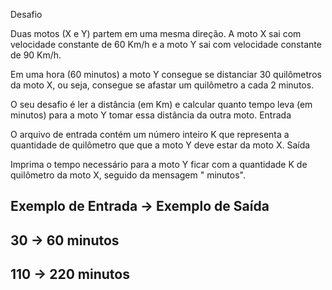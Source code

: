 
Desafio

Duas motos (X e Y) partem em uma mesma direção. A moto X sai com velocidade constante de 60 Km/h e a moto Y sai com velocidade constante de 90 Km/h.

Em uma hora (60 minutos) a moto Y consegue se distanciar 30 quilômetros da moto X, ou seja, consegue se afastar um quilômetro a cada 2 minutos.

O seu desafio é ler a distância (em Km) e calcular quanto tempo leva (em minutos) para a moto Y tomar essa distância da outra moto.
Entrada

O arquivo de entrada contém um número inteiro K que representa a quantidade de quilômetro que que a moto Y deve estar da moto X.
Saída

Imprima o tempo necessário para a moto Y ficar com a quantidade K de quilômetro da moto X, seguido da mensagem " minutos".
 
Exemplo de Entrada ->	Exemplo de Saída
--

30 -> 60 minutos
--
110 -> 220 minutos
--
